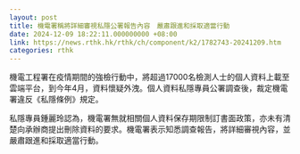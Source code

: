 ```yaml
---
layout: post
title: 機電署稱將詳細審視私隱公署報告內容　嚴肅跟進和採取適當行動
date: 2024-12-09 18:22:11.000000000 +08:00
link: https://news.rthk.hk/rthk/ch/component/k2/1782743-20241209.htm
categories: rthk
---
```


機電工程署在疫情期間的強檢行動中，將超過17000名檢測人士的個人資料上載至雲端平台，到今年4月，資料懷疑外洩。個人資料私隱專員公署調查後，裁定機電署違反《私隱條例》規定。

私隱專員鍾麗玲認為，機電署無就相關個人資料保存期限制訂書面政策，亦未有清楚向承辦商提出刪除資料的要求。機電署表示知悉調查報告，將詳細審視內容，並嚴肅跟進和採取適當行動。
